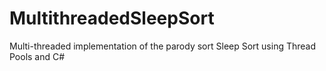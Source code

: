 # MultithreadedSleepSort
Multi-threaded implementation of the parody sort Sleep Sort using Thread Pools and C#
